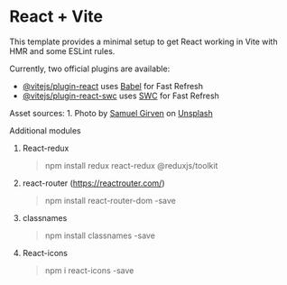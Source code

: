 # React + Vite

This template provides a minimal setup to get React working in Vite with HMR and some ESLint rules.

Currently, two official plugins are available:

- [@vitejs/plugin-react](https://github.com/vitejs/vite-plugin-react/blob/main/packages/plugin-react/README.md) uses [Babel](https://babeljs.io/) for Fast Refresh
- [@vitejs/plugin-react-swc](https://github.com/vitejs/vite-plugin-react-swc) uses [SWC](https://swc.rs/) for Fast Refresh

Asset sources:
    1. Photo by <a href="https://unsplash.com/@samuelgirven?utm_content=creditCopyText&utm_medium=referral&utm_source=unsplash">Samuel Girven</a> on <a href="https://unsplash.com/photos/people-in-a-room-with-a-black-table-and-chairs-fqMu99l8sqo?utm_content=creditCopyText&utm_medium=referral&utm_source=unsplash">Unsplash</a>
      

Additional modules
1. React-redux
    > npm install redux react-redux @reduxjs/toolkit

2. react-router (https://reactrouter.com/)
    > npm install react-router-dom -save

3. classnames
    > npm install classnames -save

4. React-icons
    > npm i react-icons -save